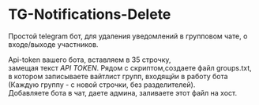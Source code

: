 # TG-Notifications-Delete
Простой telegram бот, для удаления уведомлений в групповом чате, о входе/выходе участников.

Api-token вашего бота, вставляем в 35 строчку,<br>
замещая текст *API TOKEN*. Рядом с скриптом,создаете файл groups.txt, <br>
в котором записываете вайтлист групп, входящйи в работу бота<br>
(Каждую группу - с новой строчки, без разделителей).<br>
Добавляете бота в чат, даете админа, заливаете этот файл на хост.<br>
